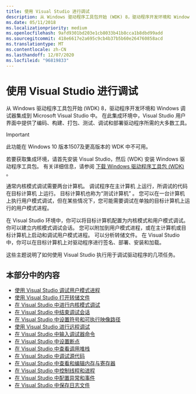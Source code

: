 ```yaml
---
title: 使用 Visual Studio 进行调试
description: 从 Windows 驱动程序工具包开始 (WDK) 8，驱动程序开发环境和 Windows 调试器集成到 Microsoft Visual Studio 中。
ms.date: 05/11/2018
ms.localizationpriority: medium
ms.openlocfilehash: 9afd9301bd203e1cb8033b41b8cca1b8dbd99add
ms.sourcegitcommit: 418e6617e2a695c9cb4b37b5b60e264760858acd
ms.translationtype: MT
ms.contentlocale: zh-CN
ms.lasthandoff: 12/07/2020
ms.locfileid: "96819833"
---
```

# <a name="debugging-using-visual-studio"></a>使用 Visual Studio 进行调试

从 Windows 驱动程序工具包开始 (WDK) 8，驱动程序开发环境和 Windows 调试器集成到 Microsoft Visual Studio 中。 在此集成环境中，Visual Studio 用户界面中提供了编码、构建、打包、测试、调试和部署驱动程序所需的大多数工具。

> [!IMPORTANT]
> 此功能在 Windows 10 版本1507及更高版本的 WDK 中不可用。
>
 
若要获取集成环境，请首先安装 Visual Studio，然后 (WDK) 安装 Windows 驱动程序工具包。 有关详细信息，请参阅 [下载 Windows 驱动程序工具包 (WDK) ](../download-the-wdk.md)。

通常内核模式调试需要两台计算机。 调试程序在主计算机  上运行，所调试的代码在目标计算机  上运行。 目标计算机也称为“测试计算机”  。 您可以在一台计算机上执行用户模式调试，但在某些情况下，您可能需要调试在单独的目标计算机上运行的用户模式进程。

在 Visual Studio 环境中，你可以将目标计算机配置为内核模式和用户模式调试。 你可以建立内核模式调试会话。 您可以附加到用户模式进程，或在主计算机或目标计算机上启动和调试用户模式进程。 可以分析转储文件。 在 Visual Studio 中，你可以在目标计算机上对驱动程序进行签名、部署、安装和加载。

这些主题说明了如何使用 Visual Studio 执行用于调试驱动程序的几项任务。

## <a name="span-idin_this_sectionspanin-this-section"></a><span id="in_this_section"></span>本部分中的内容


-   [使用 Visual Studio 调试用户模式进程](debugging-a-user-mode-process-using-visual-studio.md)
-   [使用 Visual Studio 打开转储文件](opening-a-crash-dump-file-using-visual-studio.md)
-   [在 Visual Studio 中进行内核模式调试](performing-kernel-mode-debugging-using-visual-studio.md)
-   [在 Visual Studio 中结束调试会话](ending-a-debugging-session-in-visual-studio.md)
-   [在 Visual Studio 中设置符号和可执行映像路径](setting-symbol-and-source-paths-in-visual-studio.md)
-   [使用 Visual Studio 进行远程调试](remote-debugging-using-visual-studio.md)
-   [在 Visual Studio 中输入调试器命令](entering-debugger-commands-in-visual-studio.md)
-   [在 Visual Studio 中设置断点](setting-breakpoints-in-visual-studio.md)
-   [在 Visual Studio 中查看调用堆栈](viewing-the-call-stack-in-visual-studio.md)
-   [在 Visual Studio 中调试源代码](viewing-source-and-assembly-code-in-visual-studio.md)
-   [在 Visual Studio 中查看和编辑内存与寄存器](viewing-memory--variables--and-registers-in-visual-studio.md)
-   [在 Visual Studio 中控制线程和进程](viewing-threads-and-processes-in-visual-studio.md)
-   [在 Visual Studio 中配置异常和事件](configuring-exceptions-and-events-in-visual-studio.md)
-   [在 Visual Studio 中保存日志文件](keeping-a-log-file-in-visual-studio.md)

 

